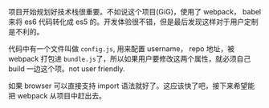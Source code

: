 项目开始规划好技术栈很重要。不如说这个项目(GiG)，使用了 webpack， babel 来将 es6 代码转化成 es5 的。开发体验很不错，但是最后发现这样对于用户定制是不利的。

代码中有一个文件叫做 `config.js`, 用来配置 username， repo 地址，被 webpack 打包进 `bundle.js`了，所以如果用户要修改这两个属性，就必须自己build 一边这个项。not user friendly.

如果 browser 可以直接支持 import 语法就好了。这应该快了吧，接下来希望能把 webpack 从项目中赶出去。